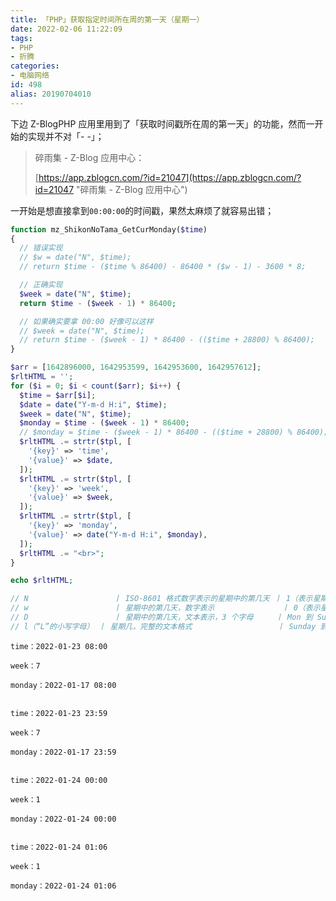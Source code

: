 ```yaml
---
title: 「PHP」获取指定时间所在周的第一天（星期一）
date: 2022-02-06 11:22:09
tags:
- PHP
- 折腾
categories:
- 电脑网络
id: 498
alias: 20190704010
---
```


下边 Z-BlogPHP 应用里用到了「获取时间戳所在周的第一天」的功能，然而一开始的实现并不对「- -」；

<!--more-->

> 碎雨集 - Z-Blog 应用中心：
>
> [https://app.zblogcn.com/?id=21047](https://app.zblogcn.com/?id=21047 "碎雨集 - Z-Blog 应用中心")

一开始是想直接拿到`00:00:00`的时间戳，果然太麻烦了就容易出错；

```php
function mz_ShikonNoTama_GetCurMonday($time)
{
  // 错误实现
  // $w = date("N", $time);
  // return $time - ($time % 86400) - 86400 * ($w - 1) - 3600 * 8;

  // 正确实现
  $week = date("N", $time);
  return $time - ($week - 1) * 86400;

  // 如果确实要拿 00:00 好像可以这样
  // $week = date("N", $time);
  // return $time - ($week - 1) * 86400 - (($time + 28800) % 86400);
}
```


```php
$arr = [1642896000, 1642953599, 1642953600, 1642957612];
$rltHTML = '';
for ($i = 0; $i < count($arr); $i++) {
  $time = $arr[$i];
  $date = date("Y-m-d H:i", $time);
  $week = date("N", $time);
  $monday = $time - ($week - 1) * 86400;
  // $monday = $time - ($week - 1) * 86400 - (($time + 28800) % 86400);
  $rltHTML .= strtr($tpl, [
    '{key}' => 'time',
    '{value}' => $date,
  ]);
  $rltHTML .= strtr($tpl, [
    '{key}' => 'week',
    '{value}' => $week,
  ]);
  $rltHTML .= strtr($tpl, [
    '{key}' => 'monday',
    '{value}' => date("Y-m-d H:i", $monday),
  ]);
  $rltHTML .= "<br>";
}

echo $rltHTML;

// N	               丨 ISO-8601 格式数字表示的星期中的第几天 丨 1（表示星期一）到 7（表示星期天）
// w	               丨 星期中的第几天，数字表示	            丨 0（表示星期天）到 6（表示星期六）
// D	               丨 星期中的第几天，文本表示，3 个字母     丨 Mon 到 Sun
// l（“L”的小写字母） 丨 星期几，完整的文本格式	               丨 Sunday 到 Saturday
```

```text
time：2022-01-23 08:00

week：7

monday：2022-01-17 08:00


time：2022-01-23 23:59

week：7

monday：2022-01-17 23:59


time：2022-01-24 00:00

week：1

monday：2022-01-24 00:00


time：2022-01-24 01:06

week：1

monday：2022-01-24 01:06
```
